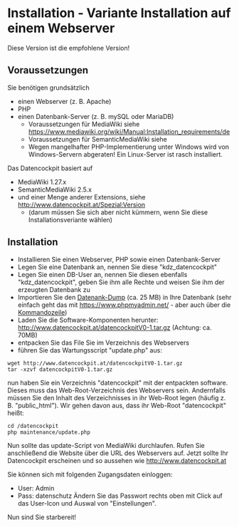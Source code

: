 # Installation - Variante Installation auf einem Webserver

Diese Version ist die empfohlene Version!

## Voraussetzungen
Sie benötigen grundsätzlich 
* einen Webserver (z. B. Apache)
* PHP
* einen Datenbank-Server (z. B. mySQL oder MariaDB)
  * Voraussetzungen für MediaWiki siehe https://www.mediawiki.org/wiki/Manual:Installation_requirements/de
  * Voraussetzungen für SemanticMediaWiki siehe
  * Wegen mangelhafter PHP-Implementierung unter Windows wird von Windows-Servern abgeraten! Ein Linux-Server ist rasch installiert.

Das Datencockpit basiert auf
* MediaWiki 1.27.x
* SemanticMediaWiki 2.5.x 
* und einer Menge anderer Extensions, siehe http://www.datencockpit.at/Spezial:Version
  * (darum müssen Sie sich aber nicht kümmern, wenn Sie diese Installationsveriante wählen)

## Installation
* Installieren Sie einen Webserver, PHP sowie einen Datenbank-Server
* Legen Sie eine Datenbank an, nennen Sie diese "kdz_datencockpit"
* Legen Sie einen DB-User an, nennen Sie diesen ebenfalls "kdz_datencockpit", geben Sie ihm alle Rechte und weisen Sie ihm der erzeugten Datenbank zu
* Importieren Sie den [Datenank-Dump](https://github.com/krabina/Datencockpit/blob/master/webserver/kdz_datencockpit.sql) (ca. 25 MB) in Ihre Datenbank (sehr einfach geht das mit https://www.phpmyadmin.net/ - aber auch über die [Kommandozeile](https://www.mediawiki.org/wiki/Manual:Restoring_a_wiki_from_backup#Import_the_database_backup))
* Laden Sie die Software-Komponenten herunter: http://www.datencockpit.at/datencockpitV0-1.tar.gz (Achtung: ca. 70MB)
* entpacken Sie das File Sie im Verzeichnis des Webservers
* führen Sie das Wartungsscript "update.php" aus:
```
wget http://www.datencockpit.at/datencockpitV0-1.tar.gz
tar -xzvf datencockpitV0-1.tar.gz
```
nun haben Sie ein Verzeichnis "datencockpit" mit der entpackten software. Dieses muss das Web-Root-Verzeichnis des Webservers sein. Andernfalls müssen Sie den Inhalt des Verzeichnisses in ihr Web-Root legen (häufig z. B. "public_html"). Wir gehen davon aus, dass ihr Web-Root "datencockpit" heißt:
```
cd /datencockpit
php maintenance/update.php
```
Nun sollte das update-Script von MediaWiki durchlaufen. Rufen Sie anschließend die Website über die URL des Webservers auf.
Jetzt sollte Ihr Datencockpit erscheinen und so aussehen wie http://www.datencockpit.at

Sie können sich mit folgenden Zugangsdaten einloggen:
* User: Admin
* Pass: datenschutz
Ändern Sie das Passwort rechts oben mit Click auf das User-Icon und Auswal von "Einstellungen". 

Nun sind Sie starbereit!
